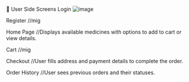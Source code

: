 📱 User Side Screens
Login
![image](https://github.com/user-attachments/assets/50202ce4-5f5b-4498-b8bb-d5a6845f2f01)



Register
//mig

Home Page
//Displays available medicines with options to add to cart or view details.

Cart
//mig

Checkout
//User fills address and payment details to complete the order.

Order History
//User sees previous orders and their statuses.

